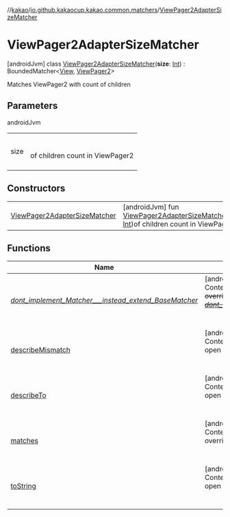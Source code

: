 //[kakao](../../../index.md)/[io.github.kakaocup.kakao.common.matchers](../index.md)/[ViewPager2AdapterSizeMatcher](index.md)



# ViewPager2AdapterSizeMatcher  
 [androidJvm] class [ViewPager2AdapterSizeMatcher](index.md)(**size**: [Int](https://kotlinlang.org/api/latest/jvm/stdlib/kotlin/-int/index.html)) : BoundedMatcher<[View](https://developer.android.com/reference/kotlin/android/view/View.html), [ViewPager2](https://developer.android.com/reference/kotlin/androidx/viewpager2/widget/ViewPager2.html)> 

Matches ViewPager2 with count of children

   


## Parameters  
  
androidJvm  
  
| | |
|---|---|
| <a name="io.github.kakaocup.kakao.common.matchers/ViewPager2AdapterSizeMatcher///PointingToDeclaration/"></a>size| <a name="io.github.kakaocup.kakao.common.matchers/ViewPager2AdapterSizeMatcher///PointingToDeclaration/"></a><br><br>of children count in ViewPager2<br><br>|
  


## Constructors  
  
| | |
|---|---|
| <a name="io.github.kakaocup.kakao.common.matchers/ViewPager2AdapterSizeMatcher/ViewPager2AdapterSizeMatcher/#kotlin.Int/PointingToDeclaration/"></a>[ViewPager2AdapterSizeMatcher](-view-pager2-adapter-size-matcher.md)| <a name="io.github.kakaocup.kakao.common.matchers/ViewPager2AdapterSizeMatcher/ViewPager2AdapterSizeMatcher/#kotlin.Int/PointingToDeclaration/"></a> [androidJvm] fun [ViewPager2AdapterSizeMatcher](-view-pager2-adapter-size-matcher.md)(size: [Int](https://kotlinlang.org/api/latest/jvm/stdlib/kotlin/-int/index.html))of children count in ViewPager2   <br>|


## Functions  
  
|  Name |  Summary | 
|---|---|
| <a name="org.hamcrest/BaseMatcher/_dont_implement_Matcher___instead_extend_BaseMatcher_/#/PointingToDeclaration/"></a>[_dont_implement_Matcher___instead_extend_BaseMatcher_](index.md#1188943711%2FFunctions%2F34310170)| <a name="org.hamcrest/BaseMatcher/_dont_implement_Matcher___instead_extend_BaseMatcher_/#/PointingToDeclaration/"></a>[androidJvm]  <br>Content  <br>~~override~~ ~~fun~~ [~~_dont_implement_Matcher___instead_extend_BaseMatcher_~~](index.md#1188943711%2FFunctions%2F34310170)~~(~~~~)~~  <br><br><br>|
| <a name="org.hamcrest/BaseMatcher/describeMismatch/#kotlin.Any#org.hamcrest.Description/PointingToDeclaration/"></a>[describeMismatch](index.md#-1115992721%2FFunctions%2F34310170)| <a name="org.hamcrest/BaseMatcher/describeMismatch/#kotlin.Any#org.hamcrest.Description/PointingToDeclaration/"></a>[androidJvm]  <br>Content  <br>open override fun [describeMismatch](index.md#-1115992721%2FFunctions%2F34310170)(p0: [Any](https://kotlinlang.org/api/latest/jvm/stdlib/kotlin/-any/index.html), p1: Description)  <br><br><br>|
| <a name="io.github.kakaocup.kakao.common.matchers/ViewPager2AdapterSizeMatcher/describeTo/#org.hamcrest.Description/PointingToDeclaration/"></a>[describeTo](describe-to.md)| <a name="io.github.kakaocup.kakao.common.matchers/ViewPager2AdapterSizeMatcher/describeTo/#org.hamcrest.Description/PointingToDeclaration/"></a>[androidJvm]  <br>Content  <br>open override fun [describeTo](describe-to.md)(description: Description)  <br><br><br>|
| <a name="androidx.test.espresso.matcher/BoundedMatcher/matches/#kotlin.Any/PointingToDeclaration/"></a>[matches](index.md#1400972491%2FFunctions%2F34310170)| <a name="androidx.test.espresso.matcher/BoundedMatcher/matches/#kotlin.Any/PointingToDeclaration/"></a>[androidJvm]  <br>Content  <br>override fun [matches](index.md#1400972491%2FFunctions%2F34310170)(p0: [Any](https://kotlinlang.org/api/latest/jvm/stdlib/kotlin/-any/index.html)): [Boolean](https://kotlinlang.org/api/latest/jvm/stdlib/kotlin/-boolean/index.html)  <br><br><br>|
| <a name="org.hamcrest/BaseMatcher/toString/#/PointingToDeclaration/"></a>[toString](index.md#-908184799%2FFunctions%2F34310170)| <a name="org.hamcrest/BaseMatcher/toString/#/PointingToDeclaration/"></a>[androidJvm]  <br>Content  <br>open override fun [toString](index.md#-908184799%2FFunctions%2F34310170)(): [String](https://kotlinlang.org/api/latest/jvm/stdlib/kotlin/-string/index.html)  <br><br><br>|

